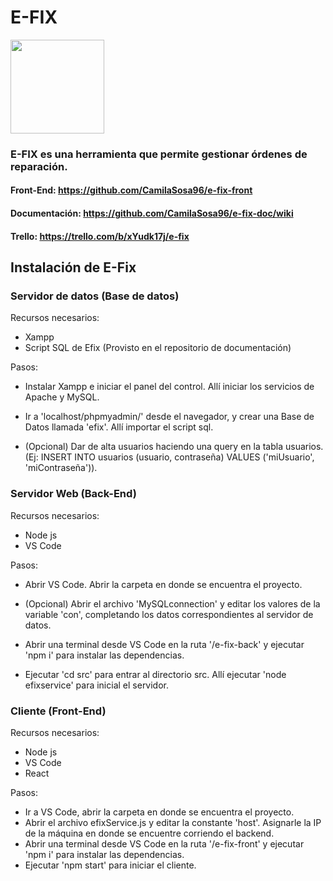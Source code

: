 # E-FIX

<img src="https://raw.github.com/CamilaSosa96/e-fix-doc/master/./efixlogo.png" height="150">

 ### E-FIX es una herramienta que permite gestionar órdenes de reparación.

 #### Front-End: https://github.com/CamilaSosa96/e-fix-front
 #### Documentación: https://github.com/CamilaSosa96/e-fix-doc/wiki
 #### Trello: https://trello.com/b/xYudk17j/e-fix

  ## Instalación de E-Fix
 ### Servidor de datos (Base de datos)
 Recursos necesarios:
 * Xampp
 * Script SQL de Efix (Provisto en el repositorio de documentación)

Pasos:
- Instalar Xampp e iniciar el panel del control. Allí iniciar los servicios de Apache y MySQL.

- Ir a 'localhost/phpmyadmin/' desde el navegador, y crear una Base de Datos llamada 'efix'. Allí importar el script sql.

- (Opcional) Dar de alta usuarios haciendo una query en la tabla usuarios. 
(Ej: INSERT INTO usuarios (usuario, contraseña) VALUES ('miUsuario', 'miContraseña')).

### Servidor Web (Back-End)
Recursos necesarios:
* Node js 
* VS Code

Pasos:
- Abrir VS Code. Abrir la carpeta en donde se encuentra el proyecto. 

- (Opcional) Abrir el archivo 'MySQLconnection' y editar los valores de la variable 'con', completando los datos
correspondientes al servidor de datos.

- Abrir una terminal desde VS Code en la ruta '/e-fix-back' y ejecutar 'npm i' para instalar las dependencias.

- Ejecutar 'cd src' para entrar al directorio src. Allí ejecutar 'node efixservice' para inicial el servidor.

### Cliente (Front-End)
Recursos necesarios:
* Node js
* VS Code
* React

Pasos:
- Ir a VS Code, abrir la carpeta en donde se encuentra el proyecto.
- Abrir el archivo efixService.js y editar la constante 'host'. Asignarle la IP de la máquina en donde se encuentre corriendo el backend. 
- Abrir una terminal desde VS Code en la ruta '/e-fix-front' y ejecutar 'npm i' para instalar las dependencias.
- Ejecutar 'npm start' para iniciar el cliente.

